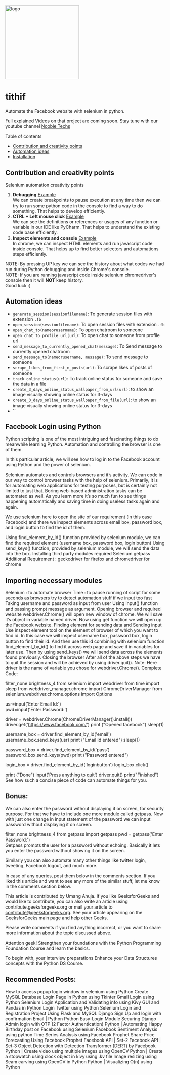 <img src="./logo/tithif.png" alt="logo" width="233"/>

# tithif

Automate the Facebook website with selenium in python.

Full explained Videos on that project are coming soon. Stay tune with our youtube channel [Noobie Techs](https://www.youtube.com/c/NoobieTechsTithi_mukherjee/)

Table of contents
  * [Contribution and creativity points](#contribution)
  * [Automation ideas](#automation-ideas)
  * [Installation](#installation)
  
## Contribution and creativity points
Selenium automation creativity points 
1. **Debugging** [Example](https://github.com/Tithibots/tithiwa/issues/50#issuecomment-710778130)<br> We can create breakpoints to pause execution at any time then we can try to run some python code in the console to find a way to do something. That helps to develop efficiently.  
2. **CTRL + Left mouse click** [Example](https://github.com/Tithibots/tithiwa/issues/50#issuecomment-710779007)<br> We can see the definitions or references or usages of any function or variable in our IDE like PyCharm. That helps to understand the existing code base efficiently.
3. **Inspect elements and console** [Example](https://github.com/Tithibots/tithiwa/issues/50#issuecomment-710781167)<br> In chrome, we can inspect HTML elements and run javascript code inside console. That helps up to find better selectors and automations steps efficiently.

NOTE: By pressing UP key we can see the history about what codes we had run during Python debugging and inside Chrome's console.<br> 
NOTE: If you are running javascript code inside selenium chromedriver's console then it will **NOT** keep history.<br>
Good luck :)
  
## Automation ideas

* `generate_session(sessionfilename)`: To generate session files with extension `.fb` 
* `open_session(sessionfilename)`: To open session files with extension `.fb`
* `open_chat_to(nameorusername)`: To open chatroom to someone
* `open_chat_to_profile_url(url)`: To open chat to someone from profile url
* `send_message_to_currently_opened_chat(message)`: To Send message to currently opened chatroom
* `send_message_to(nameorusername, message)`: To send message to someone
* `scrape_likes_from_first_n_posts(url)`: To scrape likes of posts of someone  
* `track_online_status(url)`: To track online status for someone and save the data in a file 
* `create_3_days_online_status_wallpaper_from_url(url)`: to show an image visually showing online status for 3-days
* `create_3_days_online_status_wallpaper_from_file(url)`: to show an image visually showing online status for 3-days
* ``

## Facebook Login using Python 

Python scripting is one of the most intriguing and fascinating things to do meanwhile learning Python. Automation and controlling the browser is one of them.

In this particular article, we will see how to log in to the Facebook account using Python and the power of selenium.

Selenium automates and controls browsers and it’s activity. We can code in our way to control browser tasks with the help of selenium. Primarily, it is for automating web applications for testing purposes, but is certainly not limited to just that. Boring web-based administration tasks can be automated as well. As you learn more it’s so much fun to see things happening automatically and saving time in doing useless tasks again and again.

We use selenium here to open the site of our requirement (in this case Facebook) and there we inspect elements across email box, password box, and login button to find the id of them.

Using find_element_by_id() function provided by selenium module, we can find the required element (username box, password box, login button)
Using send_keys() function, provided by selenium module, we will send the data into the box.
Installing third party modules required
Selenium 
getpass
Additional Requirement : geckodriver for firefox and 
                         chromedriver for chrome
## Importing necessary modules
Selenium : to automate browser
Time : to pause running of script for some seconds as browsers try to detect automation stuff if we input too fast
Taking username and password as input from user
Using input() function and passing prompt message as argument.
Opening browser and required website
webdriver.Chrome() will open new window of chrome. We will save it’s object in variable named driver.
Now using get function we will open up the Facebook website.
Finding element for sending data and Sending input
Use inspect element tool on the element of browser of which you want to find id. In this case we will inspect username box, password box, login button to find their id. And then use this id combining with selenium function find_element_by_id() to find it across web page and save it in variables for later use. Then by using send_keys() we will send data across the elements found previously.
Closing the browser
After all of the above steps we have to quit the session and will be achieved by using driver.quit().
Note: Here driver is the name of variable you chose for webdriver.Chrome().
Complete Code:



filter_none
brightness_4
from selenium import webdriver 
from time import sleep 
from webdriver_manager.chrome import ChromeDriverManager 
from selenium.webdriver.chrome.options import Options  
  
usr=input('Enter Email Id:')  
pwd=input('Enter Password:')  
  
driver = webdriver.Chrome(ChromeDriverManager().install()) 
driver.get('https://www.facebook.com/') 
print ("Opened facebook") 
sleep(1) 
  
username_box = driver.find_element_by_id('email') 
username_box.send_keys(usr) 
print ("Email Id entered") 
sleep(1) 
  
password_box = driver.find_element_by_id('pass') 
password_box.send_keys(pwd) 
print ("Password entered") 
  
login_box = driver.find_element_by_id('loginbutton') 
login_box.click() 
  
print ("Done") 
input('Press anything to quit') 
driver.quit() 
print("Finished") 
See how such a concise piece of code can automate things for you.

## Bonus:
We can also enter the password without displaying it on screen, for security purpose. For that we have to include one more module called getpass. Now with just one change in input statement of the password we can input password without displaying it on screen.

filter_none
brightness_4
from getpass import getpass 
pwd = getpass('Enter Password:')  
Getpass prompts the user for a password without echoing. Basically it lets you enter the password without showing it on the screen.

Similarly you can also automate many other things like twitter login, tweeting, Facebook logout, and much more.

In case of any queries, post them below in the comments section. If you liked this article and want to see any more of the similar stuff, let me know in the comments section below.

This article is contributed by Umang Ahuja. If you like GeeksforGeeks and would like to contribute, you can also write an article using contribute.geeksforgeeks.org or mail your article to contribute@geeksforgeeks.org. See your article appearing on the GeeksforGeeks main page and help other Geeks.

Please write comments if you find anything incorrect, or you want to share more information about the topic discussed above.

Attention geek! Strengthen your foundations with the Python Programming Foundation Course and learn the basics.

To begin with, your interview preparations Enhance your Data Structures concepts with the Python DS Course.




## Recommended Posts:
How to access popup login window in selenium using Python
Create MySQL Database Login Page in Python using Tkinter
Gmail Login using Python Selenium
Login Application and Validating info using Kivy GUI and Pandas in Python
Login Twitter using Python Selenium
Login and Registration Project Using Flask and MySQL
Django Sign Up and login with confirmation Email | Python
Python Easy-Login Module
Securing Django Admin login with OTP (2 Factor Authentication)
Python | Automating Happy Birthday post on Facebook using Selenium
Facebook Sentiment Analysis using python
Time Series Analysis using Facebook Prophet
Share Price Forecasting Using Facebook Prophet
Facebook API | Set-2
Facebook API | Set-3
Object Detection with Detection Transformer (DERT) by Facebook
Python | Create video using multiple images using OpenCV
Python | Create a stopwatch using clock object in kivy using .kv file
Image resizing using Seam carving using OpenCV in Python
Python | Visualizing O(n) using Python
